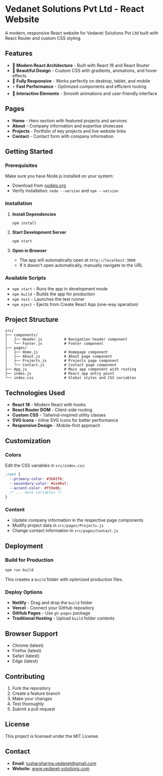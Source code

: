 # Vedanet Solutions Pvt Ltd - React Website

A modern, responsive React website for Vedanet Solutions Pvt Ltd built with React Router and custom CSS styling.

## Features

- 🚀 **Modern React Architecture** - Built with React 18 and React Router
- 🎨 **Beautiful Design** - Custom CSS with gradients, animations, and hover effects
- 📱 **Fully Responsive** - Works perfectly on desktop, tablet, and mobile
- ⚡ **Fast Performance** - Optimized components and efficient routing
- 🎯 **Interactive Elements** - Smooth animations and user-friendly interface

## Pages

- **Home** - Hero section with featured projects and services
- **About** - Company information and expertise showcase
- **Projects** - Portfolio of key projects and live website links
- **Contact** - Contact form with company information

## Getting Started

### Prerequisites

Make sure you have Node.js installed on your system:
- Download from [nodejs.org](https://nodejs.org/)
- Verify installation: `node --version` and `npm --version`

### Installation

1. **Install Dependencies**
   ```bash
   npm install
   ```

2. **Start Development Server**
   ```bash
   npm start
   ```

3. **Open in Browser**
   - The app will automatically open at `http://localhost:3000`
   - If it doesn't open automatically, manually navigate to the URL

### Available Scripts

- `npm start` - Runs the app in development mode
- `npm build` - Builds the app for production
- `npm test` - Launches the test runner
- `npm eject` - Ejects from Create React App (one-way operation)

## Project Structure

```
src/
├── components/
│   ├── Header.js          # Navigation header component
│   └── Footer.js          # Footer component
├── pages/
│   ├── Home.js            # Homepage component
│   ├── About.js           # About page component
│   ├── Projects.js        # Projects page component
│   └── Contact.js         # Contact page component
├── App.js                 # Main app component with routing
├── index.js               # React app entry point
└── index.css              # Global styles and CSS variables
```

## Technologies Used

- **React 18** - Modern React with hooks
- **React Router DOM** - Client-side routing
- **Custom CSS** - Tailwind-inspired utility classes
- **SVG Icons** - Inline SVG icons for better performance
- **Responsive Design** - Mobile-first approach

## Customization

### Colors
Edit the CSS variables in `src/index.css`:
```css
:root {
  --primary-color: #3b82f6;
  --secondary-color: #1e40af;
  --accent-color: #f59e0b;
  /* ... more variables */
}
```

### Content
- Update company information in the respective page components
- Modify project data in `src/pages/Projects.js`
- Change contact information in `src/pages/Contact.js`

## Deployment

### Build for Production
```bash
npm run build
```

This creates a `build` folder with optimized production files.

### Deploy Options
- **Netlify** - Drag and drop the `build` folder
- **Vercel** - Connect your GitHub repository
- **GitHub Pages** - Use `gh-pages` package
- **Traditional Hosting** - Upload `build` folder contents

## Browser Support

- Chrome (latest)
- Firefox (latest)
- Safari (latest)
- Edge (latest)

## Contributing

1. Fork the repository
2. Create a feature branch
3. Make your changes
4. Test thoroughly
5. Submit a pull request

## License

This project is licensed under the MIT License.

## Contact

- **Email**: tusharsharma.vedanet@gmail.com
- **Website**: www.vedanet-solutions.com


